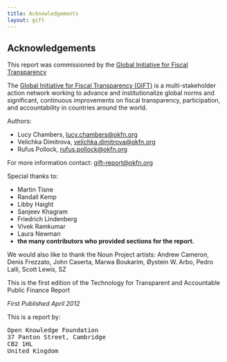 ```yaml
---
title: Acknowledgements
layout: gift
---
```


## Acknowledgements

This report was commissioned by the [Global Initiative for Fiscal Transparency](http://fiscaltransparency.net/)

The [Global Initiative for Fiscal Transparency (GIFT)](http://fiscaltransparency.net/) is a multi-stakeholder action network working to advance and institutionalize global norms and significant, continuous improvements on fiscal transparency, participation, and accountability in countries around the world.

Authors: 

* Lucy Chambers, <lucy.chambers@okfn.org>
* Velichka Dimitrova, <velichka.dimitrova@okfn.org>
* Rufus Pollock, <rufus.pollock@okfn.org>

For more information contact: <gift-report@okfn.org>

Special thanks to:

* Martin Tisne
* Randall Kemp
* Libby Haight
* Sanjeev Khagram
* Friedrich Lindenberg
* Vivek Ramkumar
* Laura Newman
* **the many contributors who provided sections for the report.**

We would also like to thank the Noun Project artists:
Andrew Cameron, Denis Frezzato, John Caserta, Marwa Boukarim, Øystein W. Arbo, Pedro Lalli, Scott Lewis, SZ

This is the first edition of the Technology for Transparent and Accountable Public Finance Report

*First Published April 2012*

This is a report by: 

<pre>
Open Knowledge Foundation
37 Panton Street, Cambridge
CB2 1HL
United Kingdom
</pre>
